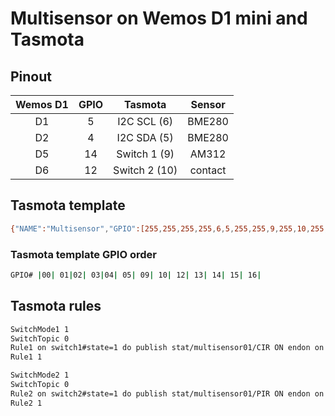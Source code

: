 # Multisensor on Wemos D1 mini and Tasmota

## Pinout

| Wemos D1 | GPIO |    Tasmota    | Sensor  |
| :------: | :--: | :-----------: | :-----: |
|    D1    |  5   |  I2C SCL (6)  | BME280  |
|    D2    |  4   |  I2C SDA (5)  | BME280  |
|    D5    |  14  | Switch 1 (9)  |  AM312  |
|    D6    |  12  | Switch 2 (10) | contact |

## Tasmota template

```bash
{"NAME":"Multisensor","GPIO":[255,255,255,255,6,5,255,255,9,255,10,255,255],"FLAG":1,"BASE":18}
```

### Tasmota template GPIO order

```bash
GPIO# |00| 01|02| 03|04| 05| 09| 10| 12| 13| 14| 15| 16|
```

## Tasmota rules

```bash
SwitchMode1 1
SwitchTopic 0
Rule1 on switch1#state=1 do publish stat/multisensor01/CIR ON endon on switch1#state=0 do publish stat/multisensor01/CIR OFF endon
Rule1 1

SwitchMode2 1
SwitchTopic 0
Rule2 on switch2#state=1 do publish stat/multisensor01/PIR ON endon on switch2#state=0 do publish stat/multisensor01/PIR OFF endon
Rule2 1
```
